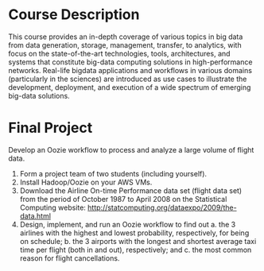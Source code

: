# Course Description
This course provides an in-depth coverage of various topics in big data from data generation, storage,
management, transfer, to analytics, with focus on the state-of-the-art technologies, tools, architectures,
and systems that constitute big-data computing solutions in high-performance networks. Real-life bigdata
applications and workflows in various domains (particularly in the sciences) are introduced as use
cases to illustrate the development, deployment, and execution of a wide spectrum of emerging big-data
solutions.

# Final Project
Develop an Oozie workflow to process and analyze a large volume of flight data.
1. Form a project team of two students (including yourself).
2. Install Hadoop/Oozie on your AWS VMs.
3. Download the Airline On-time Performance data set (flight data set) from the period of October 1987 to April 2008 on the Statistical Computing website: http://statcomputing.org/dataexpo/2009/the-data.html
4. Design, implement, and run an Oozie workflow to find out
    a. the 3 airlines with the highest and lowest probability, respectively, for being on schedule;
    b. the 3 airports with the longest and shortest average taxi time per flight (both in and out), respectively; and
    c. the most common reason for flight cancellations.
